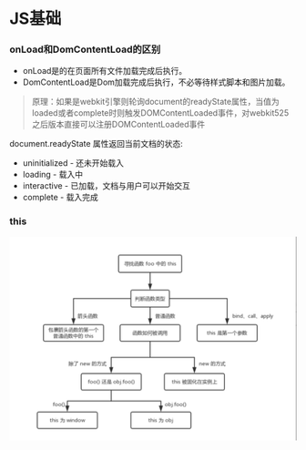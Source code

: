 # JS基础

### onLoad和DomContentLoad的区别

- onLoad是的在页面所有文件加载完成后执行。
- DomContentLoad是Dom加载完成后执行，不必等待样式脚本和图片加载。

>原理：如果是webkit引擎则轮询document的readyState属性，当值为loaded或者complete时则触发DOMContentLoaded事件，对webkit525之后版本直接可以注册DOMContentLoaded事件

document.readyState 属性返回当前文档的状态:
- uninitialized - 还未开始载入
- loading - 载入中
- interactive - 已加载，文档与用户可以开始交互   
- complete - 载入完成

### this

![this](../assets/this_js.png)

